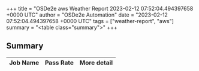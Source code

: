 +++
title = "OSDe2e aws Weather Report 2023-02-12 07:52:04.494397658 +0000 UTC"
author = "OSDe2e Automation"
date = "2023-02-12 07:52:04.494397658 +0000 UTC"
tags = ["weather-report", "aws"]
summary = "<table class=\"summary\"></table>"
+++
## Summary

| Job Name | Pass Rate | More detail |
|----------|-----------|-------------|




